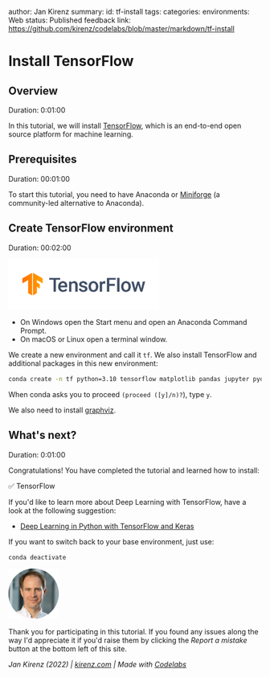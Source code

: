 author: Jan Kirenz
summary:
id: tf-install
tags:
categories:
environments: Web
status: Published
feedback link: https://github.com/kirenz/codelabs/blob/master/markdown/tf-install

# Install TensorFlow


## Overview
Duration: 0:01:00

In this tutorial, we will install [TensorFlow](https://www.tensorflow.org/), which is an end-to-end open source platform for machine learning.

 
<!-- ------------------------ -->
## Prerequisites

Duration: 00:01:00

To start this tutorial, you need to have Anaconda or [Miniforge](https://github.com/conda-forge/miniforge) (a community-led alternative to Anaconda).

<!--

- [Miniforge3 installation tutorial](https://kirenz.github.io/codelabs/codelabs/miniforge-setup/#0).

-->


<!-- ------------------------ -->
## Create TensorFlow environment
Duration: 00:02:00

<img src="img/tf-logo.png" alt="TensorFlow logo" width="300">  

- On Windows open the Start menu and open an Anaconda Command Prompt. 
- On macOS or Linux open a terminal window.

We create a new environment and call it ``tf``. We also install TensorFlow and additional packages in this new environment:


```bash
conda create -n tf python=3.10 tensorflow matplotlib pandas jupyter pydot
```

When conda asks you to proceed ``(proceed ([y]/n)?``), type ``y``.

We also need to install [graphviz](https://graphviz.gitlab.io/download/).



<!--
## Install TensorFlow
Duration: 00:05:00


First of all, you have to activate the `tf` environment:

```bash
conda activate tf
```


Upgrade pip:

```bash
pip install --upgrade pip
```

- Install TensorFlow

```bash
pip install tensorflow
```


We install some additional modules:

```bash
pip install pandas 
```

```bash
pip install seaborn 
```

```bash
pip install jupyter 
```

```bash
pip install pydot 
```
We also need to install graphviz: see instructions at https://graphviz.gitlab.io/download/



## Install TensorFlow on Mac Intel
Duration: 00:05:00


Starting with certain models introduced in late 2020, Apple began the transition from Intel processors to Apple silicon in Mac computers. Here is a list with [Mac computers with Apple silicon](https://support.apple.com/en-us/HT211814).  

Follow these instructions if you have an Intel processor:

Upgrade pip:

```bash
pip install --upgrade pip
```

- Install TensorFlow

```bash
pip install tensorflow
```


We install some additional modules:

```bash
pip install pandas 
```

```bash
pip install seaborn 
```

```bash
pip install jupyter 
```

```bash
pip install pydot 
```

We also need to install graphviz: see instructions at https://graphviz.gitlab.io/download/


## Install TensorFlow on Apple silicon
Duration: 00:05:00


Starting with certain models introduced in late 2020, Apple began the transition from Intel processors to Apple silicon in Mac computers. Here is a list with [Mac computers with Apple silicon](https://support.apple.com/en-us/HT211814).  

Follow these instructions if you have an Apple processor:

We install TensorFlow and the tensorflow-metal PluggableDevice to accelerate training with Metal on Mac GPUs. 

We mainly follow [these instructions](https://developer.apple.com/metal/tensorflow-plugin/) provided by Apple:

- Install the Tensorflow dependencies:

```bash
conda install -c apple tensorflow-deps
```

- Install base TensorFlow

```
pip install tensorflow-macos
```

- Install tensorflow-metal plugin:

```bash
pip install tensorflow-metal
```

We install some additional modules:

```bash
conda install pandas 
```

```bash
conda install jupyter 
```

```bash
conda install pydot 
```

We also need to install graphviz: see instructions at https://graphviz.gitlab.io/download/

-->

<!-- ------------------------ -->
## What's next?
Duration: 0:01:00

Congratulations! You have completed the tutorial and learned how to install:

✅ TensorFlow   

If you'd like to learn more about Deep Learning with TensorFlow, have a look at the following suggestion:

- [Deep Learning in Python with TensorFlow and Keras](https://kirenz.github.io/deep-learning/docs/intro.html)

If you want to switch back to your base environment, just use:

```bash
conda deactivate
```

<img src="img/Jan.png" alt="Jan Kirenz" width="100">

Thank you for participating in this tutorial. If you found any issues along the way I'd appreciate it if you'd raise them by clicking the *Report a mistake* button at the bottom left of this site.

*Jan Kirenz (2022) | [kirenz.com](https://www.kirenz.com) | Made with [Codelabs](https://github.com/googlecodelabs/tools)*
